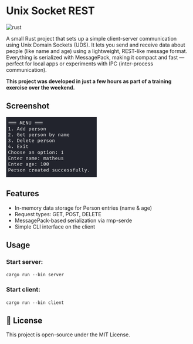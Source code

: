 # Unix Socket REST

![rust](https://img.shields.io/badge/Rust-000000?style=for-the-badge&logo=rust&logoColor=white)

A small Rust project that sets up a simple client-server communication using Unix Domain Sockets (UDS). It lets you send and receive data about people (like name and age) using a lightweight, REST-like message format. Everything is serialized with MessagePack, making it compact and fast — perfect for local apps or experiments with IPC (inter-process communication).

**This project was developed in just a few hours as part of a training exercise over the weekend.**

## Screenshot

![screenshot](assets/screenshot.png)

## Features

- In-memory data storage for Person entries (name & age)
- Request types: GET, POST, DELETE
- MessagePack-based serialization via rmp-serde
- Simple CLI interface on the client

## Usage

###  Start server:
    cargo run --bin server
    
### Start client:
    cargo run --bin client

## 📝 License

This project is open-source under the MIT License.
